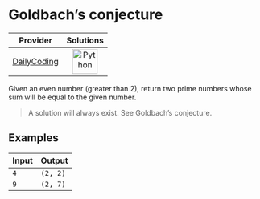 # Goldbach’s conjecture

<!-- INFO TABLE BEGIN -->

|                       Provider                        |                                                                    Solutions                                                                     |
| :---------------------------------------------------: | :----------------------------------------------------------------------------------------------------------------------------------------------: |
| [DailyCoding](../../../docs/providers/DailyCoding.md) | [<img src="https://res.cloudinary.com/rascaltwo/image/upload/v1631924087/python_xzdlti.svg" alt="Python" title="Python" width="50" />](solve.py) |

<!-- INFO TABLE END -->

Given an even number (greater than 2), return two prime numbers whose sum will be equal to the given number.

> A solution will always exist. See Goldbach’s conjecture.

## Examples

| Input | Output   |
| ----- | -------- |
| `4`   | `(2, 2)` |
| `9`   | `(2, 7)` |
